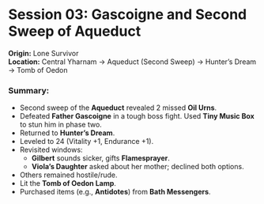 # Session 03: Gascoigne and Second Sweep of Aqueduct

**Origin:** Lone Survivor  
**Location:** Central Yharnam → Aqueduct (Second Sweep) → Hunter’s Dream → Tomb of Oedon

### Summary:

- Second sweep of the **Aqueduct** revealed 2 missed **Oil Urns**.
- Defeated **Father Gascoigne** in a tough boss fight. Used **Tiny Music Box** to stun him in phase two.
- Returned to **Hunter’s Dream**.
- Leveled to 24 (Vitality +1, Endurance +1).
- Revisited windows:
  - **Gilbert** sounds sicker, gifts **Flamesprayer**.
  - **Viola’s Daughter** asked about her mother; declined both options.
- Others remained hostile/rude.
- Lit the **Tomb of Oedon Lamp**.
- Purchased items (e.g., **Antidotes**) from **Bath Messengers**.